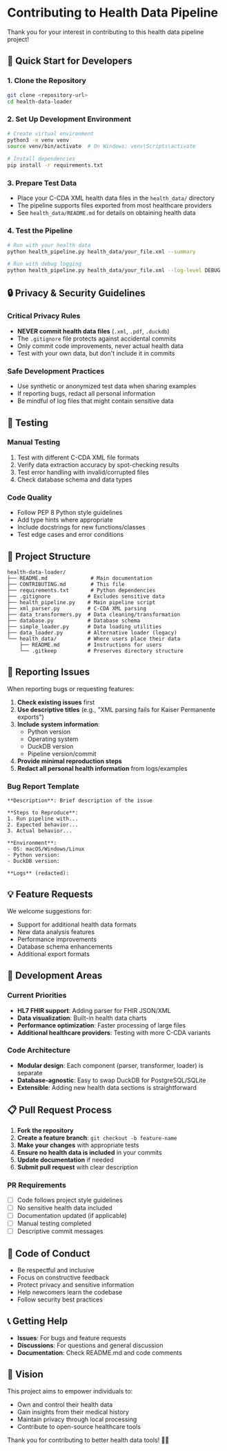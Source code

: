 # Contributing to Health Data Pipeline

Thank you for your interest in contributing to this health data pipeline project!

## 🚀 Quick Start for Developers

### 1. Clone the Repository
```bash
git clone <repository-url>
cd health-data-loader
```

### 2. Set Up Development Environment
```bash
# Create virtual environment
python3 -m venv venv
source venv/bin/activate  # On Windows: venv\Scripts\activate

# Install dependencies
pip install -r requirements.txt
```

### 3. Prepare Test Data
- Place your C-CDA XML health data files in the `health_data/` directory
- The pipeline supports files exported from most healthcare providers
- See `health_data/README.md` for details on obtaining health data

### 4. Test the Pipeline
```bash
# Run with your health data
python health_pipeline.py health_data/your_file.xml --summary

# Run with debug logging
python health_pipeline.py health_data/your_file.xml --log-level DEBUG
```

## 🔒 Privacy & Security Guidelines

### Critical Privacy Rules
- **NEVER commit health data files** (`.xml`, `.pdf`, `.duckdb`)
- The `.gitignore` file protects against accidental commits
- Only commit code improvements, never actual health data
- Test with your own data, but don't include it in commits

### Safe Development Practices
- Use synthetic or anonymized test data when sharing examples
- If reporting bugs, redact all personal information
- Be mindful of log files that might contain sensitive data

## 🧪 Testing

### Manual Testing
1. Test with different C-CDA XML file formats
2. Verify data extraction accuracy by spot-checking results
3. Test error handling with invalid/corrupted files
4. Check database schema and data types

### Code Quality
- Follow PEP 8 Python style guidelines
- Add type hints where appropriate
- Include docstrings for new functions/classes
- Test edge cases and error conditions

## 📁 Project Structure

```
health-data-loader/
├── README.md              # Main documentation
├── CONTRIBUTING.md        # This file
├── requirements.txt       # Python dependencies
├── .gitignore            # Excludes sensitive data
├── health_pipeline.py    # Main pipeline script
├── xml_parser.py         # C-CDA XML parsing
├── data_transformers.py  # Data cleaning/transformation
├── database.py           # Database schema
├── simple_loader.py      # Data loading utilities
├── data_loader.py        # Alternative loader (legacy)
└── health_data/          # Where users place their data
    ├── README.md         # Instructions for users
    └── .gitkeep          # Preserves directory structure
```

## 🐛 Reporting Issues

When reporting bugs or requesting features:

1. **Check existing issues** first
2. **Use descriptive titles** (e.g., "XML parsing fails for Kaiser Permanente exports")
3. **Include system information**:
   - Python version
   - Operating system
   - DuckDB version
   - Pipeline version/commit
4. **Provide minimal reproduction steps**
5. **Redact all personal health information** from logs/examples

### Bug Report Template
```
**Description**: Brief description of the issue

**Steps to Reproduce**:
1. Run pipeline with...
2. Expected behavior...
3. Actual behavior...

**Environment**:
- OS: macOS/Windows/Linux
- Python version: 
- DuckDB version:

**Logs** (redacted):
```

## 💡 Feature Requests

We welcome suggestions for:
- Support for additional health data formats
- New data analysis features
- Performance improvements
- Database schema enhancements
- Additional export formats

## 🔧 Development Areas

### Current Priorities
- **HL7 FHIR support**: Adding parser for FHIR JSON/XML
- **Data visualization**: Built-in health data charts
- **Performance optimization**: Faster processing of large files
- **Additional healthcare providers**: Testing with more C-CDA variants

### Code Architecture
- **Modular design**: Each component (parser, transformer, loader) is separate
- **Database-agnostic**: Easy to swap DuckDB for PostgreSQL/SQLite
- **Extensible**: Adding new health data sections is straightforward

## 📋 Pull Request Process

1. **Fork the repository**
2. **Create a feature branch**: `git checkout -b feature-name`
3. **Make your changes** with appropriate tests
4. **Ensure no health data is included** in your commits
5. **Update documentation** if needed
6. **Submit pull request** with clear description

### PR Requirements
- [ ] Code follows project style guidelines
- [ ] No sensitive health data included
- [ ] Documentation updated (if applicable)
- [ ] Manual testing completed
- [ ] Descriptive commit messages

## 🤝 Code of Conduct

- Be respectful and inclusive
- Focus on constructive feedback
- Protect privacy and sensitive information
- Help newcomers learn the codebase
- Follow security best practices

## 📞 Getting Help

- **Issues**: For bugs and feature requests
- **Discussions**: For questions and general discussion
- **Documentation**: Check README.md and code comments

## 🎯 Vision

This project aims to empower individuals to:
- Own and control their health data
- Gain insights from their medical history
- Maintain privacy through local processing
- Contribute to open-source healthcare tools

Thank you for contributing to better health data tools! 🏥✨